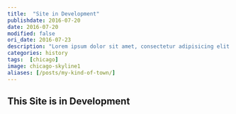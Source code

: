 ```yaml
---
title:  "Site in Development"
publishdate: 2016-07-20
date: 2016-07-20
modified: false
ori_date: 2016-07-23
description: "Lorem ipsum dolor sit amet, consectetur adipisicing elit. Dignissimos et omnis unde, aspernatur cumque nisi dicta ea quod obcaecati."
categories: history
tags:  [chicago]
image: chicago-skyline1
aliases: [/posts/my-kind-of-town/]
---
```


## This Site is in Development